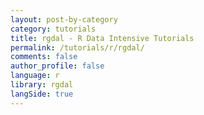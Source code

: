 ```yaml
---
layout: post-by-category
category: tutorials
title: rgdal - R Data Intensive Tutorials
permalink: /tutorials/r/rgdal/
comments: false
author_profile: false
language: r
library: rgdal
langSide: true
---
```

